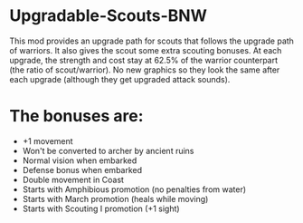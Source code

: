 # Upgradable-Scouts-BNW
This mod provides an upgrade path for scouts that follows the upgrade path of warriors. It also gives the scout some extra scouting bonuses.
At each upgrade, the strength and cost stay at 62.5% of the warrior counterpart (the ratio of scout/warrior).
No new graphics so they look the same after each upgrade (although they get upgraded attack sounds).

# The bonuses are:
* +1 movement
* Won't be converted to archer by ancient ruins
* Normal vision when embarked
* Defense bonus when embarked
* Double movement in Coast
* Starts with Amphibious promotion (no penalties from water)
* Starts with March promotion (heals while moving)
* Starts with Scouting I promotion (+1 sight)
